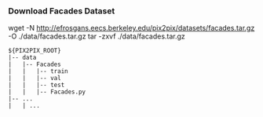 ### Download Facades Dataset

wget -N http://efrosgans.eecs.berkeley.edu/pix2pix/datasets/facades.tar.gz -O ./data/facades.tar.gz
tar -zxvf ./data/facades.tar.gz


```
${PIX2PIX_ROOT}
|-- data
|   |-- Facades
|   |   |-- train
|   |   |-- val
|   |   |-- test
|   |   |-- Facades.py
|-- ...
|   | ...
```
